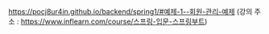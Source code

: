 https://pocj8ur4in.github.io/backend/spring1/#예제-1--회원-관리-예제
(강의 주소 : https://www.inflearn.com/course/스프링-입문-스프링부트)